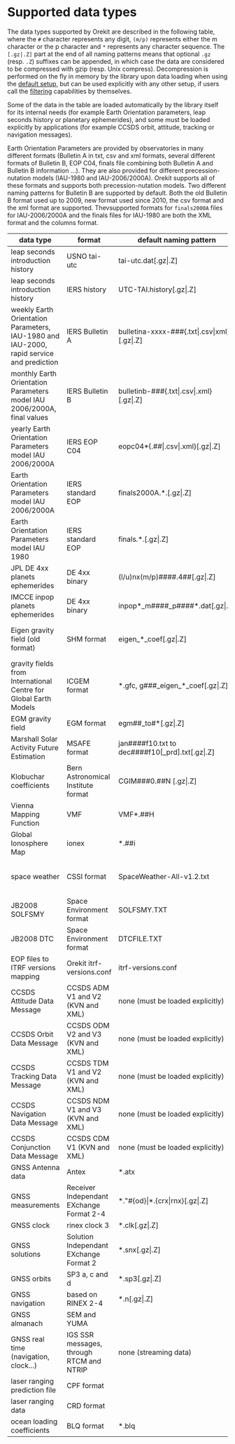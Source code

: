 <!--- Copyright 2002-2024 CS GROUP
  Licensed under the Apache License, Version 2.0 (the "License");
  you may not use this file except in compliance with the License.
  You may obtain a copy of the License at

    http://www.apache.org/licenses/LICENSE-2.0

  Unless required by applicable law or agreed to in writing, software
  distributed under the License is distributed on an "AS IS" BASIS,
  WITHOUT WARRANTIES OR CONDITIONS OF ANY KIND, either express or implied.
  See the License for the specific language governing permissions and
  limitations under the License.
-->

# Supported data types

The data types supported by Orekit are described in the following table, where the `#`
character represents any digit, `(m/p)` represents either the m character or the p
character and `*` represents any character sequence. The `[.gz|.Z]` part at the end of all
naming patterns means that optional `.gz` (resp. `.Z`) suffixes can be appended, in which
case the data are considered to be compressed with gzip (resp. Unix compress). Decompression
is performed on the fly in memory by the library upon data loading when using the
[default setup](./default-configuration.html#Default_setup), but can be used explicitly
with any other setup, if users call the [filtering](./filtering.html) capabilities by
themselves.

Some of the data in the table are loaded automatically by the library itself for its
internal needs (for example Earth Orientation parameters, leap seconds history or
planetary ephemerides), and some must be loaded explicitly by applications (for example
CCSDS orbit, attitude, tracking or navigation messages).

Earth Orientation Parameters are provided by observatories in many different formats
(Bulletin A in txt, csv and xml formats, several different formats of Bulletin B, EOP C04,
finals file combining both Bulletin A and Bulletin B information ...). They are also
provided for different precession-nutation models (IAU-1980 and IAU-2006/2000A). Orekit
supports all of these formats and supports both precession-nutation models. Two different
naming patterns for Bulletin B are supported by default. Both the old Bulletin B format
used up to 2009, new format used since 2010, the csv format and the xml format are supported.
Thevsupported formats for `finals2000A` files for IAU-2006/2000A and the finals files for
IAU-1980 are both the XML format and the columns format.

|                          data type                                                       |       format                              |          default naming pattern                         |                                                                    source                                                              |
|------------------------------------------------------------------------------------------|-------------------------------------------|---------------------------------------------------------|----------------------------------------------------------------------------------------------------------------------------------------|
| leap seconds introduction history                                                        | USNO tai-utc                              | tai-utc.dat[.gz\|.Z]                                    | [https://maia.usno.navy.mil/ser7/tai-utc.dat](https://maia.usno.navy.mil/ser7/tai-utc.dat)                                             |
| leap seconds introduction history                                                        | IERS history                              | UTC-TAI.history[.gz\|.Z]                                | [https://hpiers.obspm.fr/eoppc/bul/bulc/UTC-TAI.history](https://hpiers.obspm.fr/eoppc/bul/bulc/UTC-TAI.history)                       |
| weekly Earth Orientation Parameters, IAU-1980 and IAU-2000, rapid service and prediction | IERS Bulletin A                           | bulletina-xxxx-\#\#\#{.txt\|.csv\|xml}[.gz\|.Z]         | [https://datacenter.iers.org/products/eop/rapid/bulletina/](https://datacenter.iers.org/products/eop/rapid/bulletina/)                 |
| monthly Earth Orientation Parameters model IAU 2006/2000A, final values                  | IERS Bulletin B                           | bulletinb-\#\#\#{.txt\|.csv\|.xml}[.gz\|.Z]             | [https://datacenter.iers.org/products/eop/bulletinb/format_2009/](https://datacenter.iers.org/products/eop/bulletinb/format_2009/)     |
| yearly Earth Orientation Parameters model IAU 2006/2000A                                 | IERS EOP C04                              | eopc04*{.##\|.csv\|.xml}[.gz\|.Z]                       | [https://datacenter.iers.org/products/eop/long-term/](https://datacenter.iers.org/products/eop/long-term/)                             |
| Earth Orientation Parameters model IAU 2006/2000A                                        | IERS standard EOP                         | finals2000A.\*.[.gz\|.Z]                                | [https://datacenter.iers.org/data/9/finals2000A.all](https://datacenter.iers.org/data/9/finals2000A.all)                               |
| Earth Orientation Parameters  model IAU 1980                                             | IERS standard EOP                         | finals.\*.[.gz\|.Z]                                     | [https://datacenter.iers.org/data/7/finals.all](https://datacenter.iers.org/data/7/finals.all)                                         |
| JPL DE 4xx planets ephemerides                                                           | DE 4xx binary                             | (l/u)nx(m/p)\#\#\#\#.4\#\#[.gz\|.Z]                     | [https://ssd.jpl.nasa.gov/ftp/eph/planets/Linux/](https://ssd.jpl.nasa.gov/ftp/eph/planets/Linux/)                                     |
| IMCCE inpop planets ephemerides                                                          | DE 4xx binary                             | inpop\*_m\#\#\#\#_p\#\#\#\#*.dat[.gz\|.Z]               | [https://ftp.imcce.fr/pub/ephem/planets/inpop19a/](https://ftp.imcce.fr/pub/ephem/planets/inpop19a/)                                   |
| Eigen gravity field (old format)                                                         | SHM format                                | eigen\_\*\_coef[.gz\|.Z]                                | [http://op.gfz-potsdam.de/grace/results/main\_RESULTS.html#gravity](http://op.gfz-potsdam.de/grace/results/main_RESULTS.html#gravity)  |
| gravity fields from International Centre for Global Earth Models                         | ICGEM format                              | \*.gfc, g\#\#\#\_eigen\_\*\_coef[.gz\|.Z]               | [http://icgem.gfz-potsdam.de/tom_longtime](http://icgem.gfz-potsdam.de/tom_longtime)                                                   |
| EGM gravity field                                                                        | EGM format                                | egm\#\#\_to\#\*[.gz\|.Z]                                | [https://cddis.nasa.gov/926/egm96/getit.html](https://cddis.nasa.gov/926/egm96/getit.html)                                             |
| Marshall Solar Activity Future Estimation                                                | MSAFE format                              | jan\#\#\#\#f10.txt to dec\#\#\#\#f10[_prd].txt[.gz\|.Z] | [https://www.nasa.gov/msfcsolar/archivedforecast](https://www.nasa.gov/msfcsolar/archivedforecast)                                     |
| Klobuchar coefficients                                                                   | Bern Astronomical Institute format        | CGIM\#\#\#0.\#\#N [.gz\|.Z]                             | [http://ftp.aiub.unibe.ch/CODE/](http://ftp.aiub.unibe.ch/CODE/)                                                                       |
| Vienna Mapping Function                                                                  | VMF                                       | VMF\*.\#\#H                                             | [https://vmf.geo.tuwien.ac.at/trop_products/GRID/](https://vmf.geo.tuwien.ac.at/trop_products/GRID/)                                   |
| Global Ionosphere Map                                                                    | ionex                                     | \*\.\#\#i                                               | [CDDIS](https://cddis.nasa.gov)                                                                                                        |
| space weather                                                                            | CSSI format                               | SpaceWeather-All-v1.2.txt                               | [ftp://ftp.agi.com/pub/DynamicEarthData/SpaceWeather-All-v1.2.txt](ftp://ftp.agi.com/pub/DynamicEarthData/SpaceWeather-All-v1.2.txt)   |
| JB2008 SOLFSMY                                                                           | Space Environment format                  | SOLFSMY.TXT                                             | [https://sol.spacenvironment.net/JB2008/indices/SOLFSMY.TXT](https://sol.spacenvironment.net/JB2008/indices/SOLFSMY.TXT)               |
| JB2008 DTC                                                                               | Space Environment format                  | DTCFILE.TXT                                             | [https://sol.spacenvironment.net/JB2008/indices/DTCFILE.TXT](https://sol.spacenvironment.net/JB2008/indices/DTCFILE.TXT)               |
| EOP files to ITRF versions mapping                                                       | Orekit itrf-versions.conf                 | itrf-versions.conf                                      | [Orekit Physical Data Archive](https://gitlab.orekit.org/orekit/orekit-data/-/archive/master/orekit-data-master.zip)                   |
| CCSDS Attitude Data Message                                                              | CCSDS ADM V1 and V2 (KVN and XML)         | none (must be loaded explicitly)                        | various, can be produced by Orekit itself                                                                                              |
| CCSDS Orbit Data Message                                                                 | CCSDS ODM V2 and V3 (KVN and XML)         | none (must be loaded explicitly)                        | various, can be produced by Orekit itself                                                                                              |
| CCSDS Tracking Data Message                                                              | CCSDS TDM V1 and V2 (KVN and XML)         | none (must be loaded explicitly)                        | various, can be produced by Orekit itself                                                                                              |
| CCSDS Navigation Data Message                                                            | CCSDS NDM V1 and V3 (KVN and XML)         | none (must be loaded explicitly)                        | various, can be produced by Orekit itself                                                                                              |
| CCSDS Conjunction Data Message                                                           | CCSDS CDM V1 (KVN and XML)                | none (must be loaded explicitly)                        | various, can be produced by Orekit itself                                                                                              |
| GNSS Antenna data                                                                        | Antex                                     | \*.atx                                                  | various, mainly [IGS](https://files.igs.org/pub/station/general/igs14.atx)                                                             |
| GNSS measurements                                                                        | Receiver Independant EXchange Format 2-4  | \*.\"\#{od}\|\*.{crx\|rnx}[.gz\|.Z]                     | various, can be produced by Orekit itself                                                                                              |
| GNSS clock                                                                               | rinex clock 3                             | \*.clk[.gz\|.Z]                                         | various                                                                                                                                |
| GNSS solutions                                                                           | Solution Independant EXchange Format 2    | \*.snx[.gz\|.Z]                                         | various                                                                                                                                |
| GNSS orbits                                                                              | SP3 a, c and d                            | \*.sp3[.gz\|.Z]                                         | various, can be produced by Orekit itself                                                                                              |
| GNSS navigation                                                                          | based on RINEX 2-4                        | \*.n[.gz\|.Z]                                           | various                                                                                                                                |
| GNSS almanach                                                                            | SEM and YUMA                              |                                                         | various                                                                                                                                |
| GNSS real time (navigation, clock...)                                                    | IGS SSR messages, through RTCM and NTRIP  | none (streaming data)                                   | various, sourcetable usually from [BKG](https://products.igs-ip.net/home)                                                              |
| laser ranging prediction file                                                            | CPF format                                |                                                         | various, mainly [CDDIS](https://cddis.nasa.gov)                                                                                        |
| laser ranging data                                                                       | CRD format                                |                                                         | various, mainly [CDDIS](https://cddis.nasa.gov)                                                                                        |
| ocean loading coefficients                                                               | BLQ format                                | *.blq                                                   | [Onsala Space Observatory](http://holt.oso.chalmers.se/loading/)                                                                       |
